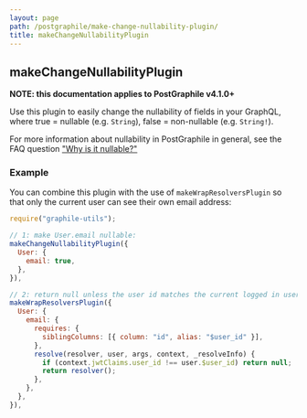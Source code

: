 ```yaml
---
layout: page
path: /postgraphile/make-change-nullability-plugin/
title: makeChangeNullabilityPlugin
---
```


## makeChangeNullabilityPlugin

**NOTE: this documentation applies to PostGraphile v4.1.0+**

Use this plugin to easily change the nullability of fields in your GraphQL, where true = nullable (e.g. `String`), false = non-nullable (e.g. `String!`).

For more information about nullability in PostGraphile in general, see the FAQ question ["Why is it nullable?"](/why-nullable/)

### Example

You can combine this plugin with the use of `makeWrapResolversPlugin` so that only the current user can see their own email address:

```js
require("graphile-utils");

// 1: make User.email nullable:
makeChangeNullabilityPlugin({
  User: {
    email: true,
  },
}),

// 2: return null unless the user id matches the current logged in user_id
makeWrapResolversPlugin({
  User: {
    email: {
      requires: {
        siblingColumns: [{ column: "id", alias: "$user_id" }],
      },
      resolve(resolver, user, args, context, _resolveInfo) {
        if (context.jwtClaims.user_id !== user.$user_id) return null;
        return resolver();
      },
    },
  },
}),
```
